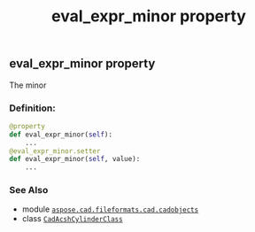 ﻿---
title: eval_expr_minor property
second_title: Aspose.CAD for Python via .NET API References
description: 
type: docs
weight: 120
url: /python-net/aspose.cad.fileformats.cad.cadobjects/cadacshcylinderclass/eval_expr_minor/
is_root: false
---

## eval_expr_minor property


The minor
### Definition:
```python
@property
def eval_expr_minor(self):
    ...
@eval_expr_minor.setter
def eval_expr_minor(self, value):
    ...
```

### See Also
* module [`aspose.cad.fileformats.cad.cadobjects`](../../)
* class [`CadAcshCylinderClass`](/cad/python-net/aspose.cad.fileformats.cad.cadobjects/cadacshcylinderclass)
